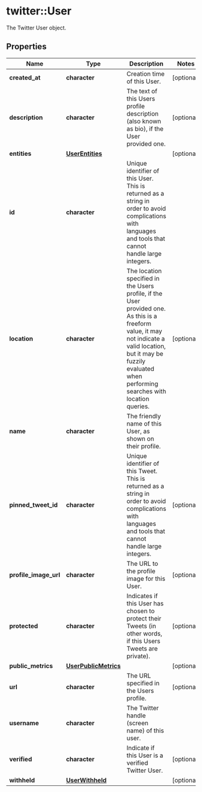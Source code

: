 # twitter::User

The Twitter User object.

## Properties
Name | Type | Description | Notes
------------ | ------------- | ------------- | -------------
**created_at** | **character** | Creation time of this User. | [optional] 
**description** | **character** | The text of this Users profile description (also known as bio), if the User provided one. | [optional] 
**entities** | [**UserEntities**](User_entities.md) |  | [optional] 
**id** | **character** | Unique identifier of this User. This is returned as a string in order to avoid complications with languages and tools that cannot handle large integers. | 
**location** | **character** | The location specified in the Users profile, if the User provided one. As this is a freeform value, it may not indicate a valid location, but it may be fuzzily evaluated when performing searches with location queries. | [optional] 
**name** | **character** | The friendly name of this User, as shown on their profile. | 
**pinned_tweet_id** | **character** | Unique identifier of this Tweet. This is returned as a string in order to avoid complications with languages and tools that cannot handle large integers. | [optional] 
**profile_image_url** | **character** | The URL to the profile image for this User. | [optional] 
**protected** | **character** | Indicates if this User has chosen to protect their Tweets (in other words, if this Users Tweets are private). | [optional] 
**public_metrics** | [**UserPublicMetrics**](User_public_metrics.md) |  | [optional] 
**url** | **character** | The URL specified in the Users profile. | [optional] 
**username** | **character** | The Twitter handle (screen name) of this user. | 
**verified** | **character** | Indicate if this User is a verified Twitter User. | [optional] 
**withheld** | [**UserWithheld**](UserWithheld.md) |  | [optional] 



